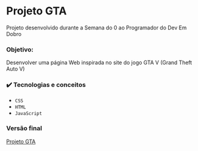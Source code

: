 # Projeto GTA 

Projeto desenvolvido durante a Semana do 0 ao Programador do Dev Em Dobro

### Objetivo: 
Desenvolver uma página Web inspirada no site do jogo GTA V (Grand Theft Auto V)

### ✔️ Tecnologias e conceitos

- ``CSS``
- ``HTML``
- ``JavaScript``

### Versão final
<a href="https://isabelaqm.github.io/projetoGTA/">Projeto GTA</a>
